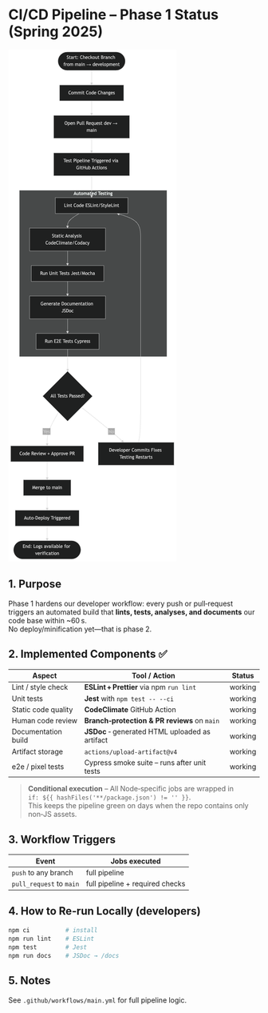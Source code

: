 # CI/CD Pipeline – Phase 1 Status (Spring 2025)

![Pipeline diagram](phase1.png)

## 1. Purpose
Phase 1 hardens our developer workflow: every push or pull‑request triggers an automated build that **lints, tests, analyses, and documents** our code base within ~60 s.  
No deploy/minification yet—that is phase 2.

## 2. Implemented Components  ✅

| Aspect                 | Tool / Action                               | Status |
|------------------------|---------------------------------------------|--------|
| Lint / style check     | **ESLint + Prettier** via npm `run lint`    | working |
| Unit tests             | **Jest** with `npm test -- --ci`            | working |
| Static code quality    | **CodeClimate** GitHub Action               | working |
| Human code review      | **Branch‑protection & PR reviews** on `main`| working |
| Documentation build    | **JSDoc** ‑ generated HTML uploaded as artifact | working |
| Artifact storage       | `actions/upload-artifact@v4`                | working |
| e2e / pixel tests      | Cypress smoke suite – runs after unit tests | working |

> **Conditional execution** – All Node‑specific jobs are wrapped in  
> `if: ${{ hashFiles('**/package.json') != '' }}`.  
> This keeps the pipeline green on days when the repo contains only non‑JS assets.

## 3. Workflow Triggers
| Event            | Jobs executed |
|------------------|---------------|
| `push` to any branch | full pipeline |
| `pull_request` to `main` | full pipeline + required checks |

## 4. How to Re‑run Locally (developers)
```bash
npm ci          # install
npm run lint    # ESLint
npm test        # Jest
npm run docs    # JSDoc → /docs
```

## 5. Notes
See `.github/workflows/main.yml` for full pipeline logic.